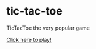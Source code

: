 # tic-tac-toe
TicTacToe the very popular game

<a href="https://mclilzee.github.io/tic-tac-toe/">Click here to play!</a>